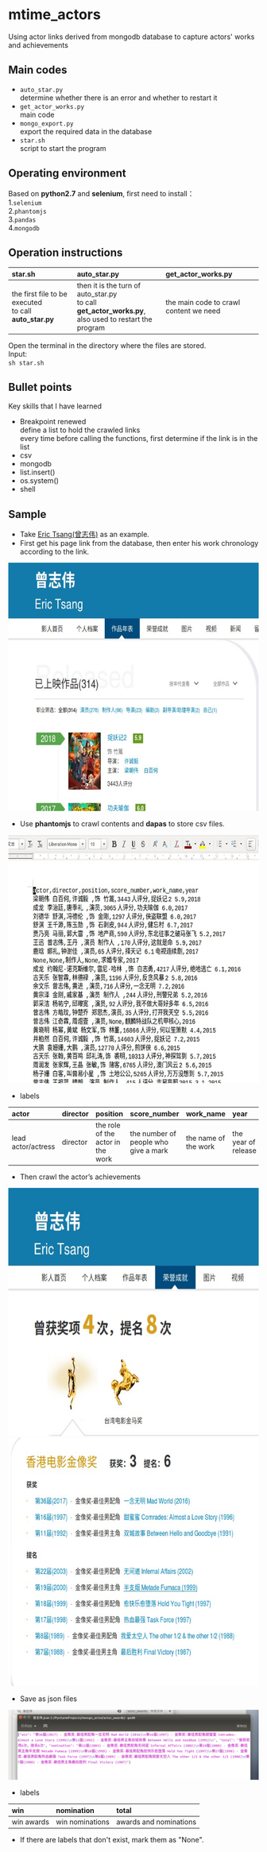 # mtime_actors
Using actor links derived from mongodb database to capture actors' works and achievements
## Main codes
* `auto_star.py` <br> determine whether there is an error and whether to restart it<br>
* `get_actor_works.py` <br> main code <br>
* `mongo_export.py` <br> export the required data in the database <br>
* `star.sh` <br> script to start the program <br>
## Operating environment
Based on **python2.7** and **selenium**, first need to install： <br>
1.`selenium`<br>
2.`phantomjs`<br>
3.`pandas`<br>
4.`mongodb`<br>
## Operation instructions
|star.sh|auto_star.py|get_actor_works.py|
|:---|:---|:---|
|the first file to be executed<br>to call **auto_star.py**|then it is the turn of auto_star.py<br> to call **get_actor_works.py**,<br>also used to restart the program|the main code to crawl content we need|

Open the terminal in the directory where the files are stored. <br>
Input: <br> 
`sh star.sh`
## Bullet points
Key skills that I have learned <br>
* Breakpoint renewed <br>
define a list to hold the crawled links <br>
every time before calling the functions, first determine if the link is in the list
* csv
* mongodb
* list.insert()
* os.system()
* shell
## Sample
* Take [Eric Tsang(曾志伟)](http://people.mtime.com/893302/) as an example. <br>
* First get his page link from the database, then enter his work chronology according to the link. <br>

<img src="https://github.com/C-YC/mtime_actors/blob/master/mtime_pictures/39378210.jpg" width="600" height="500" alt="图片加载失败时，显示这段字"/><br>

* Use **phantomjs** to crawl contents and **dapas** to store csv files.<br>

<img src="https://github.com/C-YC/mtime_actors/blob/master/mtime_pictures/1286573807.jpg" width="600" height="500" alt="图片加载失败时，显示这段字"/>

* labels <br>

|actor|director|position|score_number|work_name|year|
|:---|:---|:---|:---|:---|:---|
|lead actor/actress|director|the role of the actor in the work|the number of people who give a mark|the name of the work|the year of release|

* Then crawl the actor’s achievements <br>

<img src="https://github.com/C-YC/mtime_actors/blob/master/mtime_pictures/1818865497.jpg" width="600" height="500" alt="图片加载失败时，显示这段字"/>

<img src="https://github.com/C-YC/mtime_actors/blob/master/mtime_pictures/2095185754.jpg" width="600" height="500" alt="图片加载失败时，显示这段字"/>

* Save as json files <br>

![](https://github.com/C-YC/mtime_actors/blob/4e14a715d1c4de5c5127a8869a9712dc437bb93c/mtime_pictures/1618562702.jpg)

* labels <br>

|win|nomination|total|
|:---|:---|:---|
|win awards|win nominations|awards and nominations|

* If there are labels that don't exist, mark them as "None".
